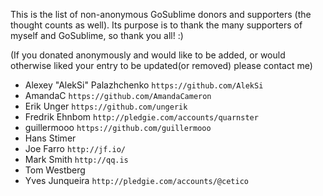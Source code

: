 This is the list of non-anonymous GoSublime donors and supporters (the thought counts as well).
Its purpose is to thank the many supporters of myself and GoSublime, so thank you all! :)

(If you donated anonymously and would like to be added, or would otherwise liked your entry to be updated(or removed) please contact me)

* Alexey "AlekSi" Palazhchenko `https://github.com/AlekSi`
* AmandaC `https://github.com/AmandaCameron`
* Erik Unger `https://github.com/ungerik`
* Fredrik Ehnbom `http://pledgie.com/accounts/quarnster`
* guillermooo `https://github.com/guillermooo`
* Hans Stimer
* Joe Farro `http://jf.io/`
* Mark Smith `http://qq.is`
* Tom Westberg
* Yves Junqueira `http://pledgie.com/accounts/@cetico`
